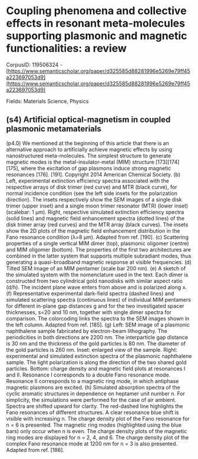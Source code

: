 # Coupling phenomena and collective effects in resonant meta-molecules supporting plasmonic and magnetic functionalities: a review

CorpusID: 119506324 - [https://www.semanticscholar.org/paper/d325585d88281996e5269e79ff45a223697053d9](https://www.semanticscholar.org/paper/d325585d88281996e5269e79ff45a223697053d9)

Fields: Materials Science, Physics

## (s4) Artificial optical-magnetism in coupled plasmonic metamaterials
(p4.0) We mentioned at the beginning of this article that there is an alternative approach to artificially achieve magnetic effects by using nanostructured meta-molecules. The simplest structure to generate magnetic modes is the metal-insulator-metal (MIM) structure [173][174][175], where the excitation of gap plasmons induce strong magnetic resonances [176].  [191]. Copyright 2014 American Chemical Society. (b) Left, experimental extinction efficiency spectra associated with the respective arrays of disk trimer (red curve) and MTR (black curve), for normal incidence condition (see the left side insets for the polarization direction). The insets respectively show the SEM images of a single disk trimer (upper inset) and a single moon trimer resonator (MTR) (lower inset) (scalebar: 1 μm). Right, respective simulated extinction efficiency spectra (solid lines) and magnetic field enhancement spectra (dotted lines) of the disk trimer array (red curves) and the MTR array (black curves). The insets show the 2D plots of the magnetic field enhancement distribution in the Fano resonance condition (λ=8 μm). Adapted from ref. [190]. (c) Scattering properties of a single vertical MIM dimer (top), plasmonic oligomer (centre) and MIM oligomer (bottom). The properties of the first two architectures are combined in the latter system that supports multiple subradiant modes, thus generating a quasi-broadband magnetic response at visible frequencies. (d) Tilted SEM image of an MIM pentamer (scale bar 200 nm). (e) A sketch of the simulated system with the nomenclature used in the text. Each dimer is constructed from two cylindrical gold nanodisks with similar aspect ratio (d/h). The incident plane wave enters from above and is polarized along x. (f) Representative experimental dark-field spectra (dashed lines) and simulated scattering spectra (continuous lines) of individual MIM pentamers for different in-plane gap distances g and for the two investigated spacer thicknesses, s=20 and 10 nm, together with single dimer spectra for comparison. The colorcoding links the spectra to the SEM images shown in the left column. Adapted from ref. [185]. (g) Left: SEM image of a plasmonic naphthalene sample fabricated by electron-beam lithography. The periodicities in both directions are 2200 nm. The interparticle gap distance is 30 nm and the thickness of the gold particles is 80 nm. The diameter of the gold particles is 260 nm. Inset: enlarged view of the sample. Right: experimental and simulated extinction spectra of the plasmonic naphthalene sample. The light polarization is along the direction of the two shared gold particles. Bottom: charge density and magnetic field plots at resonances I and II. Resonance I corresponds to a double Fano resonance mode. Resonance II corresponds to a magnetic ring mode, in which antiphase magnetic plasmons are excited. (h) Simulated absorption spectra of the cyclic aromatic structures in dependence on heptamer unit number n. For simplicity, the simulations were performed for the case of air ambient. Spectra are shifted upward for clarity. The red-dashed line highlights the Fano resonances of different structures. A clear resonance blue shift is visible with increasing n. The charge density plot of the Fano resonance for n = 6 is presented. The magnetic ring modes (highlighted using the blue bars) only occur when n is even. The charge density plots of the magnetic ring modes are displayed for n = 2, 4, and 6. The charge density plot of the complex Fano resonance mode at 1200 nm for n = 3 is also presented. Adapted from ref. [186].
